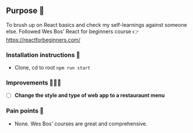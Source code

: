 ## Purpose 🚀
To brush up on React basics and check my self-learnings against someone else.  Followed Wes Bos' React for beginners course 👉 https://reactforbeginners.com/

### Installation instructions 📑
- Clone, cd to root `npm run start`

### Improvements 🏃‍♂️💨
- [ ] **Change the style and type of web app to a restauraunt menu**

### Pain points 🤕
- None.  Wes Bos' courses are great and comprehensive.